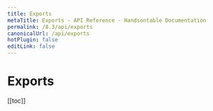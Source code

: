 ```yaml
---
title: Exports
metaTitle: Exports - API Reference - Handsontable Documentation
permalink: /8.3/api/exports
canonicalUrl: /api/exports
hotPlugin: false
editLink: false
---
```


# Exports

[[toc]]

